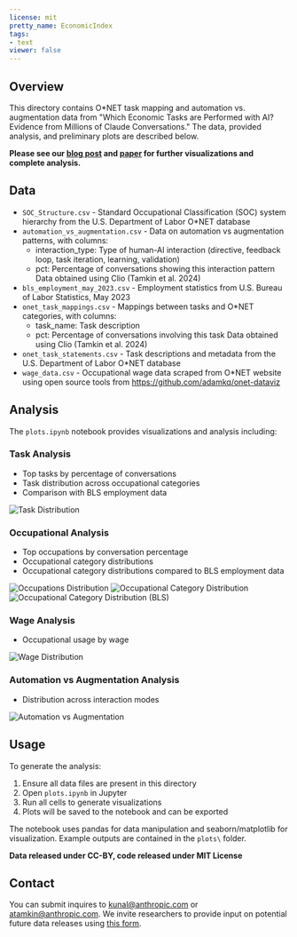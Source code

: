 ```yaml
---
license: mit
pretty_name: EconomicIndex
tags:
- text
viewer: false
---
```

## Overview
This directory contains O*NET task mapping and automation vs. augmentation data from "Which Economic Tasks are Performed with AI? Evidence from Millions of Claude Conversations." The data, provided analysis, and preliminary plots are described below.

**Please see our [blog post](https://www.anthropic.com/news/the-anthropic-economic-index) and [paper](https://assets.anthropic.com/m/2e23255f1e84ca97/original/Economic_Tasks_AI_Paper.pdf) for further visualizations and complete analysis.**

## Data

- `SOC_Structure.csv` - Standard Occupational Classification (SOC) system hierarchy from the U.S. Department of Labor O*NET database
- `automation_vs_augmentation.csv` - Data on automation vs augmentation patterns, with columns:
  - interaction_type: Type of human-AI interaction (directive, feedback loop, task iteration, learning, validation)
  - pct: Percentage of conversations showing this interaction pattern
  Data obtained using Clio (Tamkin et al. 2024)
- `bls_employment_may_2023.csv` - Employment statistics from U.S. Bureau of Labor Statistics, May 2023
- `onet_task_mappings.csv` - Mappings between tasks and O*NET categories, with columns:
  - task_name: Task description
  - pct: Percentage of conversations involving this task
  Data obtained using Clio (Tamkin et al. 2024)
- `onet_task_statements.csv` - Task descriptions and metadata from the U.S. Department of Labor O*NET database
- `wage_data.csv` - Occupational wage data scraped from O*NET website using open source tools from https://github.com/adamkq/onet-dataviz

## Analysis

The `plots.ipynb` notebook provides visualizations and analysis including:

### Task Analysis
- Top tasks by percentage of conversations
- Task distribution across occupational categories
- Comparison with BLS employment data

![Task Distribution](plots/task_distribution.png)

### Occupational Analysis  
- Top occupations by conversation percentage
- Occupational category distributions
- Occupational category distributions compared to BLS employment data

![Occupations Distribution](plots/occupations_distribution.png)
![Occupational Category Distribution](plots/occupational_category_distribution.png)
![Occupational Category Distribution (BLS)](plots/occupational_category_distribution_bls.png)

### Wage Analysis
- Occupational usage by wage

![Wage Distribution](plots/wage_distribution.png)

### Automation vs Augmentation Analysis
- Distribution across interaction modes

![Automation vs Augmentation](plots/automation_vs_augmentation.png)

## Usage
To generate the analysis:

1. Ensure all data files are present in this directory
2. Open `plots.ipynb` in Jupyter
3. Run all cells to generate visualizations
4. Plots will be saved to the notebook and can be exported

The notebook uses pandas for data manipulation and seaborn/matplotlib for visualization. Example outputs are contained in the `plots\` folder.

**Data released under CC-BY, code released under MIT License**

## Contact
You can submit inquires to kunal@anthropic.com or atamkin@anthropic.com. We invite researchers to provide input on potential future data releases using [this form](https://docs.google.com/forms/d/e/1FAIpQLSfDEdY-mT5lcXPaDSv-0Ci1rSXGlbIJierxkUbNB7_07-kddw/viewform?usp=dialog).